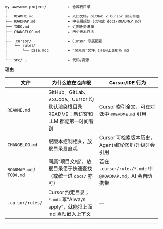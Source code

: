 ```
my-awesome-project/          ← 仓库根目录
│
├── README.md                ← 入口文档，GitHub / Cursor 默认首选
├── ROADMAP.md               ← 中长期规划（也可放 docs/ROADMAP.md）
├── TODO.md                  ← 近期任务清单
├── CHANGELOG.md             ← 历史版本日志
│
├── .cursor/                 ← Cursor 专属配置
│   └── rules/
│       └── base.mdc         ← “总规则”文件，@引用上面那些 md
│
└── src/ …                   ← 代码/资源
```

**理由**

|文件|为什么放在仓库根|Cursor/IDE 行为|
|---|---|---|
|`README.md`|GitHub、GitLab、VSCode、Cursor 均默认渲染根目录 README；新访客和 LLM 都能第一时间看到|Cursor 索引全文，可在对话中 `@README.md` 引用|
|`CHANGELOG.md`|跟版本控制相关，放根目录最直观|Cursor 可检索版本历史，Agent 编写修复/升级时会引用|
|`ROADMAP.md` / `TODO.md`|同属“项目文档”，放根目录便于快速查找（或统一进 `docs/` 亦可）|若在 `.cursor/rules/*.mdc` 中 `@ROADMAP.md`，AI 会自动携带|
|`.cursor/rules/`|Cursor 约定目录；`*.mdc` 写“Always apply”，就能把上面 md 自动嵌入上下文|—|

---